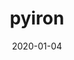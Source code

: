 ---
title: pyiron
layout: home
modal-id: 4
date: 2020-01-04
img: pyiron.png
alt: image-alt
action: <a href="http://pyiron.org">Visit the site</a>
category: Web Development
description: pyiron is an integrated development environment (IDE) for computational materials science.
---